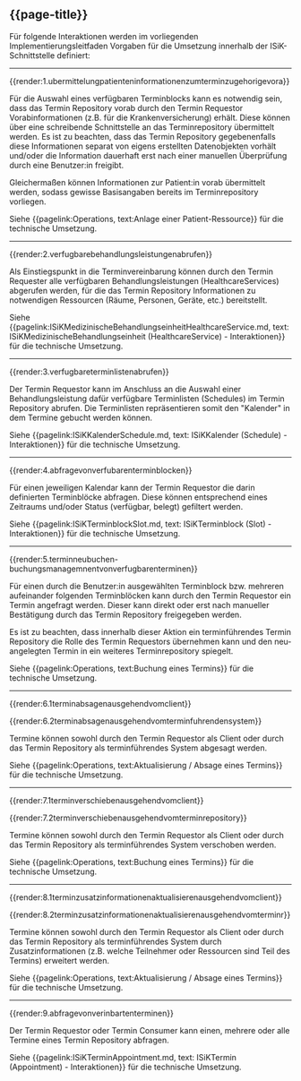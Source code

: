 ## {{page-title}}

Für folgende Interaktionen werden im vorliegenden Implementierungsleitfaden Vorgaben für die Umsetzung innerhalb der ISiK-Schnittstelle definiert:

---

{{render:1.ubermittelungpatienteninformationenzumterminzugehorigevora}}

Für die Auswahl eines verfügbaren Terminblocks kann es notwendig sein, dass das Termin Repository vorab durch den Termin Requestor Vorabinformationen (z.B. für die Krankenversicherung) erhält. Diese können über eine schreibende Schnittstelle an das Terminrepository übermittelt werden. Es ist zu beachten, dass das Termin Repository gegebenenfalls diese Informationen separat von eigens erstellten Datenobjekten vorhält und/oder die Information dauerhaft erst nach einer manuellen Überprüfung durch eine Benutzer:in freigibt.

Gleichermaßen können Informationen zur Patient:in vorab übermittelt werden, sodass gewisse Basisangaben bereits im Terminrepository vorliegen.

Siehe {{pagelink:Operations, text:Anlage einer Patient-Ressource}} für die technische Umsetzung.

---

{{render:2.verfugbarebehandlungsleistungenabrufen}}

Als Einstiegspunkt in die Terminvereinbarung können durch den Termin Requester alle verfügbaren Behandlungsleistungen (HealthcareServices) abgerufen werden, für die das Termin Repository Informationen zu notwendigen Ressourcen (Räume, Personen, Geräte, etc.) bereitstellt.

Siehe {{pagelink:ISiKMedizinischeBehandlungseinheitHealthcareService.md, text: ISiKMedizinischeBehandlungseinheit (HealthcareService) - Interaktionen}} für die technische Umsetzung.

---

{{render:3.verfugbareterminlistenabrufen}}

Der Termin Requestor kann im Anschluss an die Auswahl einer Behandlungsleistung dafür verfügbare Terminlisten (Schedules) im Termin Repository abrufen. Die Terminlisten repräsentieren somit den "Kalender" in dem Termine gebucht werden können.

Siehe {{pagelink:ISiKKalenderSchedule.md, text: ISiKKalender (Schedule) - Interaktionen}} für die technische Umsetzung.

---

{{render:4.abfragevonverfubarenterminblocken}}

Für einen jeweiligen Kalendar kann der Termin Requestor die darin definierten Terminblöcke abfragen. Diese können entsprechend eines Zeitraums und/oder Status (verfügbar, belegt) gefiltert werden.

Siehe {{pagelink:ISiKTerminblockSlot.md, text: ISiKTerminblock (Slot) - Interaktionen}} für die technische Umsetzung.

---

{{render:5.terminneubuchen-buchungsmanagemnentvonverfugbarenterminen}}

Für einen durch die Benutzer:in ausgewählten Terminblock bzw. mehreren aufeinander folgenden Terminblöcken kann durch den Termin Requestor ein Termin angefragt werden. Dieser kann direkt oder erst nach manueller Bestätigung durch das Termin Repository freigegeben werden.

Es ist zu beachten, dass innerhalb dieser Aktion ein terminführendes Termin Repository die Rolle des Termin Requestors übernehmen kann und den neu-angelegten Termin in ein weiteres Terminrepository spiegelt.

Siehe {{pagelink:Operations, text:Buchung eines Termins}} für die technische Umsetzung.

---

{{render:6.1terminabsagenausgehendvomclient}}


{{render:6.2terminabsagenausgehendvomterminfuhrendensystem}}

Termine können sowohl durch den Termin Requestor als Client oder durch das Termin Repository als terminführendes System abgesagt werden.

Siehe {{pagelink:Operations, text:Aktualisierung / Absage eines Termins}} für die technische Umsetzung.

---

{{render:7.1terminverschiebenausgehendvomclient}}



{{render:7.2terminverschiebenausgehendvomterminrepository}}

Termine können sowohl durch den Termin Requestor als Client oder durch das Termin Repository als terminführendes System verschoben werden.

Siehe {{pagelink:Operations, text:Buchung eines Termins}} für die technische Umsetzung.

---

{{render:8.1terminzusatzinformationenaktualisierenausgehendvomclient}}

{{render:8.2terminzusatzinformationenaktualisierenausgehendvomterminr}}

Termine können sowohl durch den Termin Requestor als Client oder durch das Termin Repository als terminführendes System durch Zusatzinformationen (z.B. welche Teilnehmer oder Ressourcen sind Teil des Termins) erweitert werden.

Siehe {{pagelink:Operations, text:Aktualisierung / Absage eines Termins}} für die technische Umsetzung.

---

{{render:9.abfragevonverinbartenterminen}}

Der Termin Requestor oder Termin Consumer kann einen, mehrere oder alle Termine eines Termin Repository abfragen.

Siehe {{pagelink:ISiKTerminAppointment.md, text: ISiKTermin (Appointment) - Interaktionen}} für die technische Umsetzung.